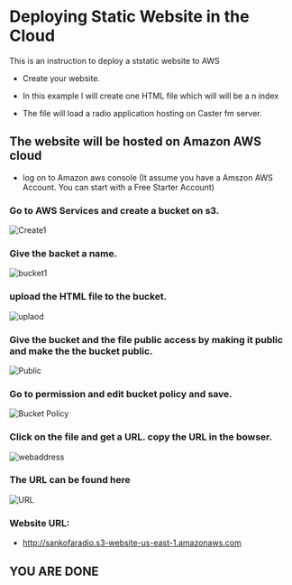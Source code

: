 # Deploying Static Website in the Cloud

 This is an instruction to deploy a ststatic website to AWS
 
 * Create your website. 
 
 * In this example I will create one HTML file which will will be a n index

 * The file will load a radio application hosting on Caster fm server.
 
 
 
 ## The website will be hosted on Amazon AWS cloud
 
 * log on to Amazon aws console (It assume you have a Amszon AWS Account. 
 You can start with a Free Starter Account)
 
 ### Go to AWS Services and create a bucket on s3.
 
 ![Create1](https://user-images.githubusercontent.com/4149567/86658332-96984e00-bfae-11ea-9921-e109000fa900.jpg)
 
 
### Give the backet a name.


![bucket1](https://user-images.githubusercontent.com/4149567/86653635-f42a9b80-bfaa-11ea-9bf9-afca42d1ddda.jpg)

 
### upload the HTML file to the bucket.

 
 ![uplaod](https://user-images.githubusercontent.com/4149567/86658951-132b2c80-bfaf-11ea-810d-02da6acfc448.jpg)

 
 
 ### Give the bucket and the file public access by making it public and make the the bucket public.
 
 
 ![Public](https://user-images.githubusercontent.com/4149567/86659503-859c0c80-bfaf-11ea-91be-24f14291f602.jpg)
 
### Go to permission and edit bucket policy and save.

 
 ![Bucket Policy](https://user-images.githubusercontent.com/4149567/86660077-05c27200-bfb0-11ea-85d5-b7e87bfda85c.jpg)
 
### Click on the file and get a URL. copy the URL in the bowser.
 
 ![webaddress](https://user-images.githubusercontent.com/4149567/86660608-7f5a6000-bfb0-11ea-87fa-720a3b39e3e9.jpg)

### The URL can be found here

![URL](https://user-images.githubusercontent.com/4149567/86664746-9bf89700-bfb4-11ea-83ca-4e69925546a5.jpg)



### Website URL:

*   http://sankofaradio.s3-website-us-east-1.amazonaws.com

 ## YOU ARE DONE
 
 
 
 
 
 
 
 
 


 


